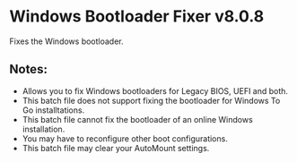# Windows Bootloader Fixer v8.0.8
Fixes the Windows bootloader.

## Notes:
- Allows you to fix Windows bootloaders for Legacy BIOS, UEFI and both.
- This batch file does not support fixing the bootloader for Windows To Go installtations.
- This batch file cannot fix the bootloader of an online Windows installation.
- You may have to reconfigure other boot configurations.
- This batch file may clear your AutoMount settings.
